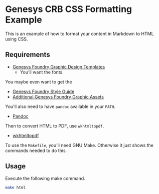 # Genesys CRB CSS Formatting Example

This is an example of how to format your content in Markdown to HTML using CSS.

## Requirements

* [Genesys Foundry Graphic Design Templates](https://www.drivethrurpg.com/product/284422/Genesys-Foundry-Graphic-Design-Templates)
  * You'll want the fonts.

You maybe even want to get the

* [Genesys Foundry Style
  Guide](https://www.drivethrurpg.com/product/286600/Genesys-Foundry-Style-Guide)
* [Additional Genesys Foundry Graphic
  Assets](https://www.drivethrurpg.com/product/295861/Additional-Genesys-Foundry-Graphic-Assets)

You'll also need to have `pandoc` available in your `PATH`.

* [Pandoc](https://pandoc.org)

Then to convert HTML to PDF, use `wkhtmltopdf`.

* [wkhtmltopdf](https://wkhtmltopdf.org)

To use the `Makefile`, you'll need GNU Make. Otherwise it just shows the
commands needed to do this.

## Usage

Execute the following make command.

```bash
make html
```
